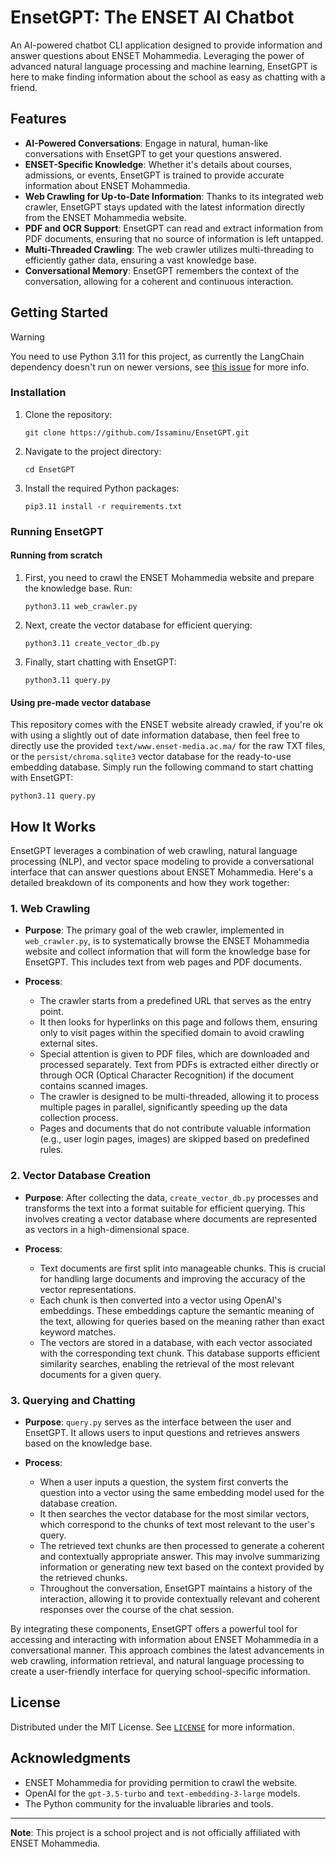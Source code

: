 # EnsetGPT: The ENSET AI Chatbot

An AI-powered chatbot CLI application designed to provide information and answer questions about ENSET Mohammedia. Leveraging the power of advanced natural language processing and machine learning, EnsetGPT is here to make finding information about the school as easy as chatting with a friend.

## Features

- **AI-Powered Conversations**: Engage in natural, human-like conversations with EnsetGPT to get your questions answered.
- **ENSET-Specific Knowledge**: Whether it's details about courses, admissions, or events, EnsetGPT is trained to provide accurate information about ENSET Mohammedia.
- **Web Crawling for Up-to-Date Information**: Thanks to its integrated web crawler, EnsetGPT stays updated with the latest information directly from the ENSET Mohammedia website.
- **PDF and OCR Support**: EnsetGPT can read and extract information from PDF documents, ensuring that no source of information is left untapped.
- **Multi-Threaded Crawling**: The web crawler utilizes multi-threading to efficiently gather data, ensuring a vast knowledge base.
- **Conversational Memory**: EnsetGPT remembers the context of the conversation, allowing for a coherent and continuous interaction.

## Getting Started

>[!WARNING]
> You need to use Python 3.11 for this project, as currently the LangChain dependency doesn't run on newer versions, see [this issue](https://github.com/langchain-ai/langchain/issues/11479) for more info.

### Installation

1. Clone the repository:
   ```
   git clone https://github.com/Issaminu/EnsetGPT.git
   ```
2. Navigate to the project directory:
   ```
   cd EnsetGPT
   ```
3. Install the required Python packages:
   ```
   pip3.11 install -r requirements.txt
   ```

### Running EnsetGPT

#### Running from scratch

1. First, you need to crawl the ENSET Mohammedia website and prepare the knowledge base. Run:
   ```
   python3.11 web_crawler.py
   ```
2. Next, create the vector database for efficient querying:
   ```
   python3.11 create_vector_db.py
   ```
3. Finally, start chatting with EnsetGPT:
   ```
   python3.11 query.py
   ```

#### Using pre-made vector database
   
   This repository comes with the ENSET website already crawled, if you're ok with using a slightly out of date information database, then feel free to directly use the provided `text/www.enset-media.ac.ma/` for the raw TXT files, or the `persist/chroma.sqlite3` vector database for the ready-to-use embedding database.
   Simply run the following command to start chatting with EnsetGPT:
   ```
   python3.11 query.py
   ```

## How It Works

EnsetGPT leverages a combination of web crawling, natural language processing (NLP), and vector space modeling to provide a conversational interface that can answer questions about ENSET Mohammedia. Here's a detailed breakdown of its components and how they work together:

### 1. Web Crawling

- **Purpose**: The primary goal of the web crawler, implemented in `web_crawler.py`, is to systematically browse the ENSET Mohammedia website and collect information that will form the knowledge base for EnsetGPT. This includes text from web pages and PDF documents.

- **Process**:
  - The crawler starts from a predefined URL that serves as the entry point.
  - It then looks for hyperlinks on this page and follows them, ensuring only to visit pages within the specified domain to avoid crawling external sites.
  - Special attention is given to PDF files, which are downloaded and processed separately. Text from PDFs is extracted either directly or through OCR (Optical Character Recognition) if the document contains scanned images.
  - The crawler is designed to be multi-threaded, allowing it to process multiple pages in parallel, significantly speeding up the data collection process.
  - Pages and documents that do not contribute valuable information (e.g., user login pages, images) are skipped based on predefined rules.

### 2. Vector Database Creation

- **Purpose**: After collecting the data, `create_vector_db.py` processes and transforms the text into a format suitable for efficient querying. This involves creating a vector database where documents are represented as vectors in a high-dimensional space.

- **Process**:
  - Text documents are first split into manageable chunks. This is crucial for handling large documents and improving the accuracy of the vector representations.
  - Each chunk is then converted into a vector using OpenAI's embeddings. These embeddings capture the semantic meaning of the text, allowing for queries based on the meaning rather than exact keyword matches.
  - The vectors are stored in a database, with each vector associated with the corresponding text chunk. This database supports efficient similarity searches, enabling the retrieval of the most relevant documents for a given query.

### 3. Querying and Chatting

- **Purpose**: `query.py` serves as the interface between the user and EnsetGPT. It allows users to input questions and retrieves answers based on the knowledge base.

- **Process**:
  - When a user inputs a question, the system first converts the question into a vector using the same embedding model used for the database creation.
  - It then searches the vector database for the most similar vectors, which correspond to the chunks of text most relevant to the user's query.
  - The retrieved text chunks are then processed to generate a coherent and contextually appropriate answer. This may involve summarizing information or generating new text based on the context provided by the retrieved chunks.
  - Throughout the conversation, EnsetGPT maintains a history of the interaction, allowing it to provide contextually relevant and coherent responses over the course of the chat session.

By integrating these components, EnsetGPT offers a powerful tool for accessing and interacting with information about ENSET Mohammedia in a conversational manner. This approach combines the latest advancements in web crawling, information retrieval, and natural language processing to create a user-friendly interface for querying school-specific information.

## License

Distributed under the MIT License. See [`LICENSE`](https://github.com/Issaminu/EnsetGPT/blob/main/LICENSE) for more information.

## Acknowledgments

- ENSET Mohammedia for providing permition to crawl the website.
- OpenAI for the `gpt-3.5-turbo` and `text-embedding-3-large` models.
- The Python community for the invaluable libraries and tools.

---

**Note**: This project is a school project and is not officially affiliated with ENSET Mohammedia.
